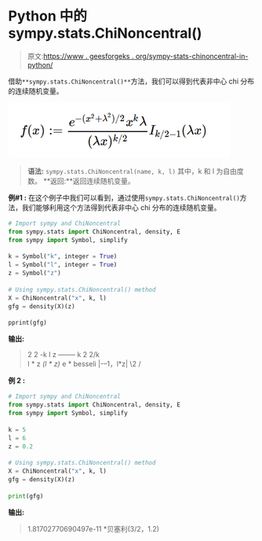 # Python 中的 sympy.stats.ChiNoncentral()

> 原文:[https://www . geesforgeks . org/sympy-stats-chinoncentral-in-python/](https://www.geeksforgeeks.org/sympy-stats-chinoncentral-in-python/)

借助`**sympy.stats.ChiNoncentral()**`方法，我们可以得到代表非中心 chi 分布的连续随机变量。

![](img/daa545b27d481138e462f8e1979712ef.png)

> **语法:** `sympy.stats.ChiNoncentral(name, k, l)`
> 其中，k 和 l 为自由度数。
> **返回:**返回连续随机变量。

**例#1 :**
在这个例子中我们可以看到，通过使用`sympy.stats.ChiNoncentral()`方法，我们能够利用这个方法得到代表非中心 chi 分布的连续随机变量。

```py
# Import sympy and ChiNoncentral
from sympy.stats import ChiNoncentral, density, E
from sympy import Symbol, simplify

k = Symbol("k", integer = True)
l = Symbol("l", integer = True)
z = Symbol("z")

# Using sympy.stats.ChiNoncentral() method
X = ChiNoncentral("x", k, l)
gfg = density(X)(z)

pprint(gfg)
```

**输出:**

> 2 2
> -k l z
> —–—
> k 2 2/k \
> l * z *(l * z)* e * besseli |-–1，l*z|
> \2 /

**例 2 :**

```py
# Import sympy and ChiNoncentral
from sympy.stats import ChiNoncentral, density, E
from sympy import Symbol, simplify

k = 5
l = 6
z = 0.2

# Using sympy.stats.ChiNoncentral() method
X = ChiNoncentral("x", k, l)
gfg = density(X)(z)

print(gfg)
```

**输出:**

> 1.81702770690497e-11 *贝塞利(3/2，1.2)